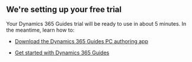 ## We're setting up your free trial

Your Dynamics 365 Guides trial will be ready to use in about 5 minutes. In the meantime, learn how to:

- [Download the Dynamics 365 Guides PC authoring app]() 

- [Get started with Dynamics 365 Guides]() 
